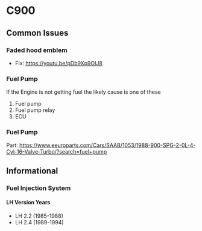 # C900
## Common Issues
### Faded hood emblem
 - Fix: https://youtu.be/pDb9Xp9OIJ8

### Fuel Pump
If the Engine is not getting fuel the likely cause is one of these
1. Fuel pump
2. Fuel pump relay
3. ECU

### Fuel Pump
Part: https://www.eeuroparts.com/Cars/SAAB/1053/1988-900-SPG-2-0L-4-Cyl-16-Valve-Turbo/?search=fuel+pump
## Informational
### Fuel Injection System
#### LH Version Years
 - LH 2.2 (1985-1988)
 - LH 2.4 (1989-1994)
